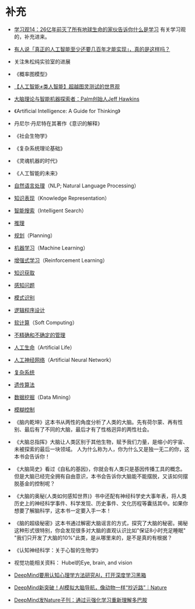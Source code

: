 # 补充


- [学习观14：26亿年前灭了所有地球生命的家伙告诉你什么是学习](https://zhuanlan.zhihu.com/p/58267088) 有关学习观的，补充进来。


- [有人说「真正的人工智能至少还要几百年才能实现」，真的是这样吗？](https://www.zhihu.com/question/310808608/answer/1059566350)


- 关注朱松纯实验室的进展

- 《概率图模型》

- [【人工智能≠类人智能】超越图灵测试的世界观](https://www.jianshu.com/p/23522c3ae6bc?tdsourcetag=s_pcqq_aiomsg)
- [大脑理论与智能机器探索者：Palm创始人Jeff Hawkins](http://www.sohu.com/a/136660202_633698)
- 《Artificial Intelligence: A Guide for Thinking》


- 丹尼尔·丹尼特在其著作《意识的解释》

- 《社会生物学》
- 《复杂系统理论基础》
- 《灵魂机器的时代》
- 《人工智能的未来》


- [自然语言处理](https://zh.wikipedia.org/wiki/%E8%87%AA%E7%84%B6%E8%AA%9E%E8%A8%80%E8%99%95%E7%90%86)（NLP; Natural Language Processing）
- [知识表现](https://zh.wikipedia.org/wiki/%E7%9F%A5%E8%AD%98%E8%A1%A8%E7%8F%BE)（Knowledge Representation）
- [智能搜索](https://zh.wikipedia.org/wiki/%E6%99%BA%E8%83%BD%E6%90%9C%E7%B4%A2)（Intelligent Search）
- [推理](https://zh.wikipedia.org/wiki/%E6%8E%A8%E7%90%86)
- [规划](https://zh.wikipedia.org/wiki/%E8%A6%8F%E5%8A%83)（Planning）
- [机器学习](https://zh.wikipedia.org/wiki/%E6%9C%BA%E5%99%A8%E5%AD%A6%E4%B9%A0)（Machine Learning）
- [增强式学习](https://zh.wikipedia.org/wiki/%E5%A2%9E%E5%BC%B7%E5%BC%8F%E5%AD%B8%E7%BF%92)（Reinforcement Learning）
- [知识获取](https://zh.wikipedia.org/w/index.php?title=%E7%9F%A5%E8%AD%98%E7%8D%B2%E5%8F%96&action=edit&redlink=1)
- [感知问题](https://zh.wikipedia.org/w/index.php?title=%E6%84%9F%E7%9F%A5%E5%95%8F%E9%A1%8C&action=edit&redlink=1)
- [模式识别](https://zh.wikipedia.org/wiki/%E6%A8%A1%E5%BC%8F%E8%AF%86%E5%88%AB)
- [逻辑程序设计](https://zh.wikipedia.org/wiki/%E9%80%BB%E8%BE%91%E7%A8%8B%E5%BA%8F%E8%AE%BE%E8%AE%A1)
- [软计算](https://zh.wikipedia.org/wiki/%E8%BB%9F%E8%A8%88%E7%AE%97)（Soft Computing）
- [不精确和不确定的管理](https://zh.wikipedia.org/wiki/%E4%B8%8D%E7%B2%BE%E7%A2%BA%E5%92%8C%E4%B8%8D%E7%A2%BA%E5%AE%9A%E7%9A%84%E7%AE%A1%E7%90%86)
- [人工生命](https://zh.wikipedia.org/wiki/%E4%BA%BA%E5%B7%A5%E7%94%9F%E5%91%BD)（Artificial Life）
- [人工神经网络](https://zh.wikipedia.org/wiki/%E4%BA%BA%E5%B7%A5%E7%A5%9E%E7%BB%8F%E7%BD%91%E7%BB%9C)（Artificial Neural Network）
- [复杂系统](https://zh.wikipedia.org/wiki/%E8%A4%87%E9%9B%9C%E7%B3%BB%E7%B5%B1)
- [遗传算法](https://zh.wikipedia.org/wiki/%E9%81%BA%E5%82%B3%E7%AE%97%E6%B3%95)
- [数据挖掘](https://zh.wikipedia.org/wiki/%E8%B3%87%E6%96%99%E6%8C%96%E6%8E%98)（Data Mining）
- [模糊控制](https://zh.wikipedia.org/wiki/%E6%A8%A1%E7%B3%8A%E6%8E%A7%E5%88%B6)







- 《脑内乾坤》这本书从两性的角度分析了人类的大脑。先有荷尔蒙、再有性别、最后有了不同的大脑，最后才有了性格迥异的两性社会。

- 《大脑总指挥》大脑让人类区别于其他生物，赋予我们力量，是缩小的宇宙、未被探索的最后一块领域。 人为什么称为人，你为什么又是独一无二的你，这本书会告诉你！
- 《大脑简史》看过《自私的基因》，你就会有人类只是基因传播工具的概念。但是大脑已经完全拥有自由意识，本书会告诉你大脑能不能摆脱，又该如何摆脱基金的控制呢？
- 《大脑的奥秘(人类如何感知世界)》书中还配有神经科学史大事年表，将人类历史上的神经科学事件、科学发现、历史事件、文化历程等囊括其中。如果你想要了解脑科学，这本书一定要入手一本！
- 《脑的超级秘密》这本书通过解密大脑谣言的方式，探究了大脑的秘密。揭秘这种形式很特别，你会发现很多对大脑的直观认识比如"保证8小时充足睡眠" "我们只开发了大脑的10%"此类，是从哪里来的，是不是真的有根据？


- 《认知神经科学：关于心智的生物学》
- 视觉功能相关资料： Hubel的Eye, brain, and vision



- [DeepMind要用认知心理学方法研究AI，打开深度学习黑箱](https://www.toutiao.com/i6437008083926385153/)

- [DeepMind新突破！AI模拟大脑导航，像动物一样“抄近路”｜Nature](https://www.toutiao.com/i6553750114781889037/)

- [DeepMind发Nature子刊：通过元强化学习重新理解多巴胺](https://www.toutiao.com/i6555805389298860558/)
